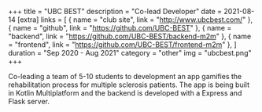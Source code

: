 +++
title = "UBC BEST"
description = "Co-lead Developer"
date = 2021-08-14
[extra]
links = [
      { name = "club site", link = "http://www.ubcbest.com/" },
      { name = "github", link = "https://github.com/UBC-BEST" },
      { name = "backend", link = "https://github.com/UBC-BEST/backend-m2m" },
      { name = "frontend", link = "https://github.com/UBC-BEST/frontend-m2m" },
    ]
duration = "Sep 2020 - Aug 2021"
category = "other"
img = "ubcbest.png"
+++

Co-leading a team of 5-10 students to development an app gamifies the rehabilitation process for multiple sclerosis patients. The app is being built in Kotlin Multiplatform and the backend is developed with a Express and Flask server. 
